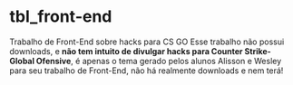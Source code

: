 # tbl_front-end
Trabalho de Front-End sobre hacks para CS GO
Esse trabalho não possui downloads, e **não tem intuito de divulgar hacks para Counter Strike-Global Ofensive**, é apenas o tema gerado pelos alunos Alisson e Wesley para seu trabalho de Front-End, não há realmente downloads e nem terá!